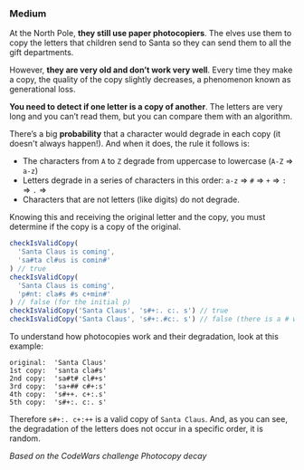 ### Medium

At the North Pole, **they still use paper photocopiers**. The elves use them to copy the letters that children send to Santa so they can send them to all the gift departments.

However, **they are very old and don’t work very well**. Every time they make a copy, the quality of the copy slightly decreases, a phenomenon known as generational loss.

**You need to detect if one letter is a copy of another**. The letters are very long and you can’t read them, but you can compare them with an algorithm.

There’s a big **probability** that a character would degrade in each copy (it doesn't always happen!). And when it does, the rule it follows is:

* The characters from `A` to `Z` degrade from uppercase to lowercase (`A-Z` ⇒ `a-z`)
* Letters degrade in a series of characters in this order: `a-z` ⇒ `#` ⇒ `+` ⇒ `:` ⇒ `.` ⇒ ` `
* Characters that are not letters (like digits) do not degrade.

Knowing this and receiving the original letter and the copy, you must determine if the copy is a copy of the original.

```js
checkIsValidCopy(
  'Santa Claus is coming',
  'sa#ta cl#us is comin#'
) // true
checkIsValidCopy(
  'Santa Claus is coming',
  'p#nt: cla#s #s c+min#'
) // false (for the initial p)
checkIsValidCopy('Santa Claus', 's#+:. c:. s') // true
checkIsValidCopy('Santa Claus', 's#+:.#c:. s') // false (there is a # where it should not be)
```
To understand how photocopies work and their degradation, look at this example:

```
original:  'Santa Claus'
1st copy:  'santa cla#s'
2nd copy:  'sa#t# cl#+s'
3rd copy:  'sa+## c#+:s'
4th copy:  's#++. c+:.s'
5th copy:  's#+:. c:. s'
```

Therefore `s#+:. c+:++` is a valid copy of `Santa Claus`. And, as you can see, the degradation of the letters does not occur in a specific order, it is random.

*Based on the CodeWars challenge Photocopy decay*
